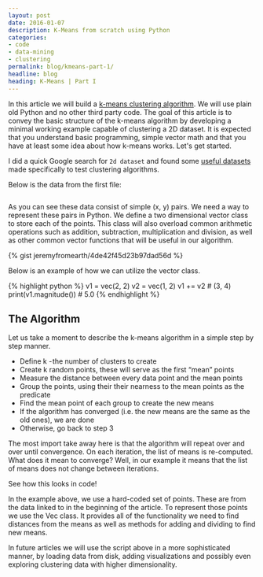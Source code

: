 ```yaml
---
layout: post
date: 2016-01-07
description: K-Means from scratch using Python
categories:
- code
- data-mining
- clustering
permalink: blog/kmeans-part-1/
headline: blog
heading: K-Means | Part I
---
```

In this article we will build a [k-means clustering algorithm](https://en.wikipedia.org/wiki/K-means_clustering). We will use plain old Python and no other third party code. The goal of this article is to convey the basic structure of the k-means algorithm by developing a minimal working example capable of clustering a 2D dataset. It is expected that you understand basic programming, simple vector math and that you have at least some idea about how k-means works. Let's get started.

I did a quick Google search for `2d dataset` and found some [useful datasets](https://people.sc.fsu.edu/~jburkardt/datasets/spaeth/spaeth.html) made specifically to test clustering algorithms.

Below is the data from the first file:

```(41, 45),(39, 44),(42, 43),(44, 43),(10, 42),(38, 42),(8, 41),(41, 41),(13, 40),(45, 40),(7, 39),(38, 39),(42, 39),(9, 38),(12, 38),(19, 38),(25, 38),(6, 37),(13, 35),(9, 34),(12, 34),(32, 27),(26, 25),(39, 24),(34, 23),(37, 23),(22, 22),(38, 21),(35, 20),(31, 18),(26, 16),(38, 13),(29, 11),(34, 11),(37, 10),(40, 9),(42, 9)
```

As you can see these data consist of simple (x, y) pairs. We need a way to represent these pairs in Python. We define a two dimensional vector class to store each of the points. This class will also overload common arithmetic operations such as addition, subtraction, multiplication and division, as well as other common vector functions that will be useful in our algorithm.

{% gist jeremyfromearth/4de42f45d23b97dad56d %}

Below is an example of how we can utilize the vector class.

{% highlight python %}
v1 = vec(2, 2)
v2 = vec(1, 2)
v1 += v2 # (3, 4)
print(v1.magnitude()) # 5.0
{% endhighlight %}


## The Algorithm
Let us take a moment to describe the k-means algorithm in a simple step by step manner.

* Define k - the number of clusters to create
* Create k random points, these will serve as the first “mean” points
* Measure the distance between every data point and the mean points
* Group the points, using their their nearness to the mean points as the predicate
* Find the mean point of each group to create the new means
* If the algorithm has converged (i.e. the new means are the same as the old ones), we are done
* Otherwise, go back to step 3

The most import take away here is that the algorithm will repeat over and over until convergence. On each iteration, the list of means is re-computed. What does it mean to converge? Well, in our example it means that the list of means does not change between iterations.

See how this looks in code!
<script src="https://gist.github.com/jeremynealbrown/b7281486a744ad4a257d.js"></script>

In the example above, we use a hard-coded set of points. These are from the data linked to in the beginning of the article. To represent those points we use the Vec class. It provides all of the functionality we need to find distances from the means as well as methods for adding and dividing to find new means.

In future articles we will use the script above in a more sophisticated manner, by loading data from disk, adding visualizations and possibly even exploring clustering data with higher dimensionality.
